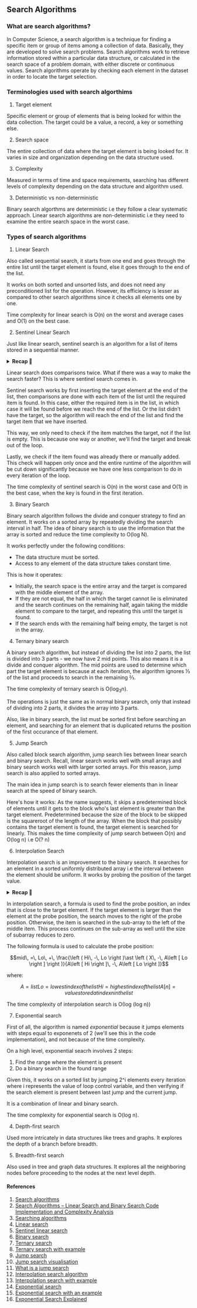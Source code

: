 ## Search Algorithms

### What are search algorithms?
<p>
In Computer Science, a search algorithm is a technique for finding a specific item or group of items among a collection of data. Basically, they are developed to solve search problems.
Search algorithms work to retrieve information stored within a particular data structure, or calculated in the search space of a problem domain, with either discrete or continuous values.
Search algorithms operate by checking each element in the dataset in order to locate the target selection. 
</p>

### Terminologies used with search algorthims
1. Target element
<p>
Specific element or group of elements that is being looked for within the data collection. The target could be a value, a record, a key or something else.
</p>

2. Search space
<p>
The entire collection of data where the target element is being looked for. It varies in size and organization depending on the data structure used.
</p>

3. Complexity
<p>
Measured in terms of time and space requirements, searching has different levels of complexity depending on the data structure and algorithm used.
</p>

3. Deterministic vs non-deterministic
<p>
Binary search algorthms are deterministic i.e they follow a clear systematic approach.
Linear search algorithms are non-deterministic i.e they need to examine the entire search space in the worst case.
</p>

### Types of search algorithms

1. Linear Search
<p>
Also called sequential search, it starts from one end and goes through the entire list until the target element is found, else it goes through to the end of the list.

It works on both sorted and unsorted lists, and does not need any preconditioned list for the operation. However, its efficiency is lesser as compared to other search algorithms since it checks all elements one by one.

Time complexity for linear search is O(n) on the worst and average cases and O(1) on the best case.
</p>

2. Sentinel Linear Search
<p>
Just like linear search, sentinel search is an algorithm for a list of items stored in a sequential manner.

<details>
  <summary><strong>Recap 🔄</strong></summary>

  - Linear search works by going through each item of the list in a linear fashion, comparing it to the target. This results to either finding the required item or not.

  - It does this by making two comparisons in every iteration
        - First iteration: check if the we're at the end of the list
        - Second iteration: check if current item matches the target or not
</details>

Linear search does comparisons twice. What if there was a way to make the search faster? This is where sentinel search comes in.

Sentinel search works by first inserting the target element at the end of the list, then comparisons are done with each item of the list until the required item is found. In this case, either the required item is in the list, in which case it will be found before we reach the end of the list. Or the list didn’t have the target, so the algorithm will reach the end of the list and find the target item that we have inserted.

This way, we only need to check if the item matches the target, not if the list is empty. This is because one way or another, we'll find the target and break out of the loop.

Lastly, we check if the item found was already there or manually added. This check will happen only once and the entire runtime of the algorithm will be cut down significantly because we have one less comparison to do in every iteration of the loop.

The time complexity of sentinel search is O(n) in the worst case and O(1) in the best case, when the key is found in the first iteration.
</p>

3. Binary Search
<p>
Binary search algorithm follows the divide and conquer strategy to find an element. It works on a sorted array by repeatedly dividing the search interval in half. The idea of binary search is to use the information that the array is sorted and reduce the time complexity to O(log N).

It works perfectly under the following conditions:
- The data structure must be sorted.
- Access to any element of the data structure takes constant time.

This is how it operates:
- Initially, the search space is the entire array and the target is compared with the middle element of the array.
- If they are not equal, the half in which the target cannot lie is eliminated and the search continues on the remaining half, again taking the middle element to compare to the target, and repeating this until the target is found.
- If the search ends with the remaining half being empty, the target is not in the array.
</p>

4. Ternary binary search
<p>
A binary search algorithm, but instead of dividing the list into 2 parts, the list is divided into 3 parts - we now have 2 mid points. This also means it is a divide and conquer algorithm. The mid points are used to determine which part the target element is because at each iteration, the algorithm ignores ⅓ of the list and proceeds to search in the remaining ⅔.

The time complexity of ternary search is O(log<sub>3</sub>n).

The operations is just the same as in normal binary search, only that instead of dividing into 2 parts, it divides the array into 3 parts.

Also, like in binary search, the list must be sorted first before searching an element, and searching for an element that is duplicated returns the position of the first occurance of that element.
</p>

5. Jump Search
<p>
Also called block search algorithm, jump search lies between linear search and binary search. Recall, linear search works well with small arrays and binary search works well with larger sorted arrays. For this reason, jump search is also applied to sorted arrays.

The main idea in jump search is to search fewer elements than in linear search at the speed of binary search.

Here's how it works:
As the name suggests, it skips a predetermined block of elements until it gets to the block who's last element is greater than the target element.
Predetermined because the size of the block to be skipped is the squareroot of the length of the array.
When the block that possibly contains the target element is found, the target element is searched for linearly.
This makes the time complexity of jump search between O(n) and O(log n) i.e O(? n)
</p>

6. Interpolation Search
<p>
Interpolation search is an improvement to the binary search. It searches for an element in a sorted uniformly distributed array i.e the interval between the element should be uniform. It works by probing the position of the target value.

<details>
  <summary><strong>Recap 🔄</strong></summary>

  - Binary search algorithm searches for an element by dividing the sorted array into 2 parts.
  - It does not take advantage of probing for the position of the target element.
</details>

In interpolation search, a formula is used to find the probe position, an index that is close to the target element. If the target element is larger than the element at the probe position, the search moves to the right of the probe position. Otherwise, the item is searched in the sub-array to the left of the middle item. This process continues on the sub-array as well until the size of subarray reduces to zero.

The following formula is used to calculate the probe position:


$$mid\, =\, Lo\, +\, \frac{\left ( Hi\, -\, Lo \right )\ast \left ( X\, -\, A\left [ Lo \right ] \right )}{A\left [ Hi \right ]\, -\, A\left [ Lo \right ]}$$

where:
```math
A = list
Lo = lowest index of the list
Hi = highest index of the list
A[n] = value stored at index n in the list
```

The time complexity of interpolation search is Ο(log (log n))
</p>

7. Exponential search
<p>
First of all, the algorithm is named <i>exponential</i> because it jumps elements with steps equal to exponenets of 2 (we'll see this in the code implementation), and not because of the time complexity.

On a high level, exponential seacrh involves 2 steps:
1. Find the range where the element is present
2. Do a binary search in the found range

Given this, it works on a sorted list by jumping 2^i elements every iteration where i represents the value of loop control variable, and then verifying if the search element is present between last jump and the current jump. 

It is a combination of linear and binary search.

The time complexity for exponential search is O(log n).
</p>

4. Depth-first search
<p>
Used more intricately in data structures like trees and graphs. It explores the depth of a branch before breadth.
</p>

5. Breadth-first search
<p>
Also used in tree and graph data structures. It explores all the neighboring nodes before proceeding to the nodes at the next level depth.
</p>

#### References
1. [Search algorithms](https://en.wikipedia.org/wiki/Search_algorithm)
2. [Search Algorithms – Linear Search and Binary Search Code Implementation and Complexity Analysis](https://www.freecodecamp.org/news/search-algorithms-linear-and-binary-search-explained/)
3. [Searching algorithms](https://www.geeksforgeeks.org/searching-algorithms/)
4. [Linear search](https://www.geeksforgeeks.org/linear-search/)
5. [Sentinel linear search](https://www.askpython.com/python/examples/sentinel-search)
6. [Binary search](https://www.geeksforgeeks.org/binary-search/)
7. [Ternary search](https://www.geeksforgeeks.org/ternary-search/)
8. [Ternary search with example](https://www.youtube.com/watch?v=WyWL1PBNvb8)
9. [Jump search](https://www.geeksforgeeks.org/jump-search/)
10. [Jump search visualisation](https://harkishen-singh.github.io/jump-search-visualisation/)
11. [What is a jump search](https://www.educative.io/answers/what-is-a-jump-search)
12. [Interpolation search algorithm](https://www.tutorialspoint.com/data_structures_algorithms/interpolation_search_algorithm.htm)
13. [Interpolation search with example](https://www.youtube.com/watch?v=iMVKo1vXVsw)
14. [Exponential search](https://www.geeksforgeeks.org/exponential-search/)
15. [Exponential search with an example](https://www.youtube.com/watch?v=PaGRX7llaWU)
16. [Exponential Search Explained](https://www.freecodecamp.org/news/search-algorithms-exponential-search-explained/)

